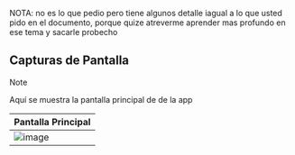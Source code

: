 NOTA: no es lo que pedio pero tiene algunos detalle iagual a lo que usted pido en el documento, porque quize atreverme aprender mas profundo en ese tema  y sacarle probecho 



## Capturas de Pantalla  

>[!NOTE]
>Aquí se muestra la pantalla principal de de la app

| Pantalla Principal
|-----------|
| ![image](https://github.com/Bryan-r15/ToDo_list_flutter/assets/71520172/52643904-2381-4b6e-b2d1-807dd83ebb69)

